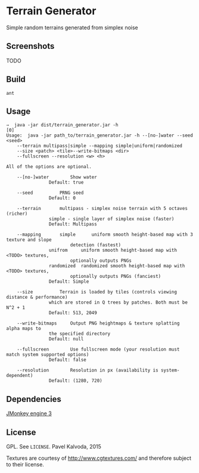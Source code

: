 # Terrain Generator
Simple random terrains generated from simplex noise

## Screenshots

TODO

## Build

```
ant
```

## Usage

```
⇒  java -jar dist/terrain_generator.jar -h                                                            [0]
Usage:	java -jar path_to/terrain_generator.jar -h --[no-]water --seed <seed>
	--terrain multipass|simple --mapping simple|uniform|randomized
	--size <patch> <tile>--write-bitmaps <dir>
	--fullscreen --resolution <w> <h>

All of the options are optional.

	--[no-]water		Show water
				Default: true

	--seed			PRNG seed
				Default: 0

	--terrain		multipass - simplex noise terrain with 5 octaves (richer)
				simple - single layer of simplex noise (faster)
				Default: Multipass

	--mapping		simple		uniform smooth height-based map with 3 texture and slope
						detection (fastest)
				unifrom		uniform smooth height-based map with <TODO> textures,
						optionally outputs PNGs
				randomized	randomized smooth height-based map with <TODO> textures,
						optionally outputs PNGs (fanciest)
				Default: Simple

	--size			Terrain is loaded by tiles (controls viewing distance & performance)
				which are stored in Q trees by patches. Both must be N^2 + 1
				Default: 513, 2049

	--write-bitmaps		Output PNG heightmaps & texture splatting alpha maps to
				the specified directory
				Default: null

	--fullscreen		Use fullscreen mode (your resolution must match system supported options)
				Default: false

	--resolution		Resolution in px (availability is system-dependent)
				Default: (1280, 720)
```

## Dependencies

[JMonkey engine 3](http://jmonkeyengine.org/)

## License

GPL. See `LICENSE`. Pavel Kalvoda, 2015

Textures are courtesy of http://www.cgtextures.com/ and therefore subject to their license.